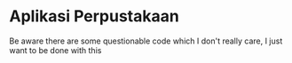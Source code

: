 # Aplikasi Perpustakaan

Be aware there are some questionable code which I don't really care, I just want to be done with this
